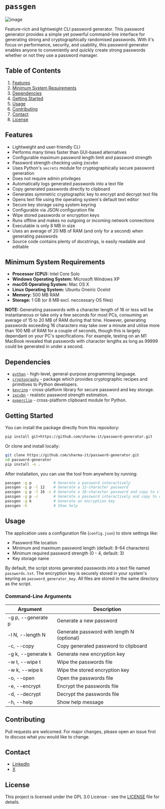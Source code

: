 # `passgen`

![image](https://github.com/user-attachments/assets/4aa74a57-2a3b-41fb-b291-72a03a24c1c1)

Feature-rich and lightweight CLI password generator. This password generator provides a simple yet powerful command-line interface for generating strong and cryptographically randomised passwords. With it's focus on performance, security, and usability, this password generator enables anyone to conveniently and quickly create strong passwords whether or not they use a password manager.

## Table of Contents

1. [Features](#features)
2. [Minimum System Requirements](#minimum-system-requirements)
3. [Dependencies](#dependencies)
4. [Getting Started](#getting-started)
5. [Usage](#usage)
6. [Contributing](#contributing)
7. [Contact](#contact)
8. [License](#license)

## Features

- Lightweight and user-friendly CLI
- Performs many times faster than GUI-based alternatives
- Configurable maximum password length limit and password strength
- Password strength checking using zxcvbn
- Uses Python's `secrets` module for cryptographically secure password generation
- Does not require admin privileges
- Automatically logs generated passwords into a text file
- Copy generated passwords directly to clipboard
- Generates symmetric cryptographic key to encrypt and decrypt text file
- Opens text file using the operating system's default text editor
- Secure key storage using system keyring
- Configurable via JSON configuration file
- Wipe stored passwords or encryption keys
- Runs offline and makes no outgoing or incoming network connections
- Executable is only 8 MB in size
- Uses an average of 20 MB of RAM (and only for a second) when generating passwords
- Source code contains plenty of docstrings, is easily readable and editable

## Minimum System Requirements

- **Processor (CPU):** Intel Core Solo
- **Windows Operating System:** Microsoft Windows XP
- **macOS Operating System:** Mac OS X
- **Linux Operating System:** Ubuntu Oneiric Ocelot
- **Memory:** 500 MB RAM
- **Storage:** 1 GB (or 8 MB excl. neccessary OS files)

**NOTE:** Generating passwords with a character length of 16 or less will be instantaneous or take only a few seconds for most PCs, consuming an average of 15 to 20 MB of RAM during that time. However, generating passwords exceeding 16 characters may take over a minute and utilise more than 100 MB of RAM for a couple of seconds, though this is largely dependant on your PC's specifications. For example, testing on an M1 MacBook revealed that passwords with character lengths as long as 99999 could be generated in under a second.

## Dependencies

- [`python`](https://www.python.org/) - high-level, general-purpose programming language.
- [`cryptography`](https://cryptography.io/en/latest/) -  package which provides cryptographic recipes and primitives to Python developers.
- [`keyring`](https://pypi.org/project/keyring/) - cross-platform library for secure password and key storage.
- [`zxcvbn`](https://pypi.org/project/zxcvbn/) - realistic password strength estimation.
- [`pyperclip`](https://pypi.org/project/pyperclip/) - cross-platform clipboard module for Python.

## Getting Started

You can install the package directly from this repository:
```sh
pip install git+https://github.com/sharma-it/password-generator.git
```

Or clone and install locally:
```sh
git clone https://github.com/sharma-it/password-generator.git
cd password-generator
pip install -e .
```

After installation, you can use the tool from anywhere by running:
```sh
passgen -g p          # Generate a password interactively
passgen -g p -l 12    # Generate a 12-character password
passgen -g p -l 16 -c # Generate a 16-character password and copy to clipboard
passgen -g p -c       # Generate a password interactively and copy to clipboard
passgen -g k          # Generate an encryption key
passgen -h            # Show help
```

## Usage

The application uses a configuration file (`config.json`) to store settings like:
- Password file location
- Minimum and maximum password length (default: 8-64 characters)
- Minimum required password strength (0 - 4, default: 3)
- Key storage name

By default, the script stores generated passwords into a text file named `passwords.txt`. The encryption key is securely stored in your system's keyring as `password_generator_key`. All files are stored in the same directory as the script.

### Command-Line Arguments

| Argument | Description |
| -------- | ----------- |
| -g p, --generate p | Generate a new password |
| -l N, --length N | Generate password with length N (optional) |
| -c, --copy | Copy generated password to clipboard |
| -g k, --generate k | Generate new encryption key |
| -w t, --wipe t | Wipe the passwords file |
| -w k, --wipe k | Wipe the stored encryption key |
| -o, --open | Open the passwords file |
| -e, --encrypt | Encrypt the passwords file |
| -d, --decrypt | Decrypt the passwords file |
| -h, --help | Show help message |

## Contributing

Pull requests are welcomed. For major changes, please open an issue first to discuss what you would like to change.

## Contact

- [LinkedIn](https://www.linkedin.com/in/sharma-it/)
- [X](https://x.com/shubsharmatech)

## License

This project is licensed under the GPL 3.0 License - see the [LICENSE](LICENSE) file for details.
